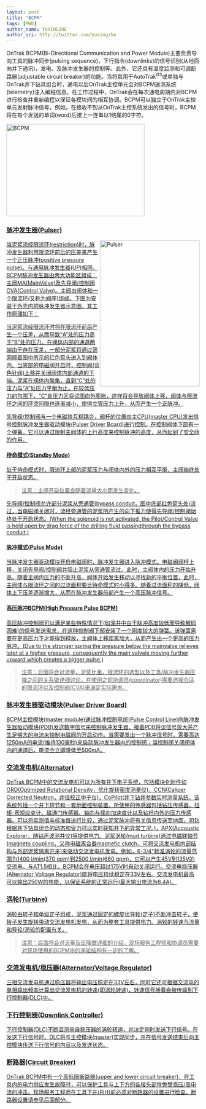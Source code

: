 ```yaml
---
layout: post
title: "BCPM"
tags: [MWD]
author_name: YUXINGZHE
author_uri: http://twitter.com/yuxingzhe
---
```


<span class="dropcap">O</span>nTrak BCPM(Bi-Directional Communication and Power Module)主要负责导向工具的脉冲同步(pulsing sequence)，下行指令(downlinks)的信号识别(从地面向井下通讯)，发电，及脉冲发生器的控制等。此外，它还具有温度监测和可调断路器(adjustable circuit breaker)的功能。当将其用于AutoTrak<sup>G3</sup>或单独与OnTrak井下钻具组合时，通电以后OnTrak主控单元会对BCPM遥测系统(telemetry)注入编程信息。在工作过程中，OnTrak会在每次通电周期内对BCPM进行检查并重新编程以保证各模块间的相互协调。BCPM可以独立于OnTrak主控单元发射脉冲信号，例如，在接收不到从OnTrak主控系统发出的信号时，BCPM将在每个发送的单词(word)后接上一连串以1结尾的0字符。

<a target="_blank" href="https://k9ccyq.blu.livefilestore.com/y2p2c25eKLgHFt0YQVU1OpPns0UPYfZlBJlZo5ZTqcXxlm9ostb-AG1ZN5_wz5lXZU9Ko2z_tGhGYPIZVEnX0XYCiQqmwlQHJWRaoUfbLwHJOs/BCPM.png?psid=1">
<img class="aligncenter" title="Bi-Directional Communication and Power Module(BCPM)" style="width:360px;height:240px;" src="https://k9ccyq.blu.livefilestore.com/y2p2c25eKLgHFt0YQVU1OpPns0UPYfZlBJlZo5ZTqcXxlm9ostb-AG1ZN5_wz5lXZU9Ko2z_tGhGYPIZVEnX0XYCiQqmwlQHJWRaoUfbLwHJOs/BCPM.png?psid=1" alt="BCPM">

### 脉冲发生器(Pulser) ###

<a target="_blank" href="https://ktccyq.blu.livefilestore.com/y2pYyKXXamuKNcyS-suRELBEeEAsRVkw1-_jZckoPk1qnr9Lgn9CXzD3CSuGK-sDfxegtawTBxadm5UxnQqrl434tfyE4dpSro_Z1f9trhZeMM/Pulser.png?psid=1">
<img title="Pulser" style="float:right;width:260px;height:380px;" src="https://ktccyq.blu.livefilestore.com/y2pYyKXXamuKNcyS-suRELBEeEAsRVkw1-_jZckoPk1qnr9Lgn9CXzD3CSuGK-sDfxegtawTBxadm5UxnQqrl434tfyE4dpSro_Z1f9trhZeMM/Pulser.png?psid=1" alt="Pulser">

当泥浆流经限流环(restriction)时，脉冲发生器利用限流环前后的压差来产生一个正压脉冲(positive pressure pulse)。与通用脉冲发生器(UP)相同，BCPM脉冲发生器由两大功能区组成：主阀MA(MainValve)及先导阀/控制阀CVA(Control Valve)。主阀由阀体和一个限流环(又称为阀座)组成。下图为安装于外壳内的脉冲发生器示意图，其工作原理如下：

当泥浆流经限流环时将在限流环前后产生一个压差，从而导致“A”处的压力高于“B”处的压力。在阀体内部的通道两端由于存在压差，一部分泥浆将通过筛网顺着图中所示的红色箭头进入到阀体内。当底部的电磁阀开启时，控制阀(蓝色针阀)上移并关闭阀体内部通道的下端。泥浆在阀体内聚集，直到“C”处的压力与“A”处压力平衡为止。在较低压力的包围下，“C”处压力区将试图向外膨胀，这样将会导致阀体上移，阀体与限流环之间的环空间隙也逐渐减小，使得立管压力上升，从而产生一个正脉冲。

先导阀/控制阀与一个电磁铁互相耦合，阀杆的位置由主CPU(master CPU)发出信号控制脉冲发生器驱动模块(Pulser Driver Board)进行控制。在控制阀体下部有一个弹簧，它可以通过限制主阀体的上行高度来控制脉冲的高度，从而起到了安全阀的作用。

#### 待命模式(Standby Mode) ####

处于待命模式时，限流环上部的泥浆压力与阀体内外的压力相互平衡，主阀始终处于开启状态。

> 注意：主阀开启位置会随着流量大小而发生变化。

先导阀/控制阀允许部分泥浆从旁通管(bypass conduit，图中底部红色箭头处)流过，当电磁阀关闭时，流经旁通管的泥浆所产生的向下推力使得先导阀/控制阀始终处于开启状态。(When the solenoid is not activated, the Pilot/Control Valve is held open by drag force of the drilling fluid passingthrough the bypass conduit.)

#### 脉冲模式(Pulse Mode) ####

当脉冲发生器驱动模块开启电磁阀时，脉冲发生器进入脉冲模式。电磁阀阀杆上移，关闭先导阀/控制阀并阻止泥浆从旁通管流过。此时，主阀体内的压力开始升高。随着主阀内压力的不断升高，阀体开始发生移动以寻找新的平衡位置，此时，主阀体与限流环之间的过流面积要比待命模式时小得多。随着过流面积的降低，阀体上下压差逐渐增大，从而在脉冲发生器前部产生一个高压脉冲信号。

#### 高压脉冲BCPM(High Pressure Pulse BCPM) ####

高压脉冲控制阀可以满足某些特殊情况下(如深井中由于脉冲高度较低而导致解码困难)的信号发送需求，在这种控制阀下部安装了一个刚度较大的弹簧。该弹簧需要在更高压力下才能得到释放，主阀体上移距离加大，从而产生出一个更高的压力脉冲。(Due to the stronger spring the pressure below the mainvalve relieves later at a higher pressure, consequently the main valveis moving further upward which creates a bigger pulse.)

> 注意：后面将会对流量，泥浆比重，限流环的选型以及工具/脉冲发生器压降之间的关系做详细讨论。在使用之前协调员(coordinator)需要选择合适的限流环以及控制阀(CVA)来满足实际需求。

### 脉冲发生器驱动模块(Pulser Driver Board) ###

BCPM主控模块(master module)通过脉冲控制电缆(Pulse Control Line)向脉冲发生器驱动模块(PDB)发送数字信号来控制脉冲发生器，接着PDB将该信号放大并产生足够大的电流来控制电磁阀的开启动作。当需要发出一个脉冲信号时，需要高达1250mA的电流(维持130毫秒)来启动脉冲发生器内的控制阀；当控制阀关闭阀体内的通道后，电流会立即降低至500mA。

### 交流发电机(Alternator) ###

OnTrak BCPM中的交流发电机可以为所有井下电子系统，包括模块化附件如ORD(Optimized Rotational Density，优化旋转密度测量仪)，CCN(Caliper Corrected Neutron，井径校正中子仪)，CoPilot(井下钻井参数实时测量系统，该系统包括一个井下短节和一套地面控制装置，所使用的传感器包括钻压传感器、扭矩-弯矩应变计、磁通门传感器、轴向与径向加速度计以及钻杆内外的压力传感器。可以将实测值与标准值进行比较，通过泥浆脉冲将有关信息传送至地面，司钻根据井下钻具组合的动态和受力可以实时获知井下的异常工况。)，APX(Accoustic Explorer，随钻声波测井仪)等提供电力。泥浆涡轮(mud turbine)通过电磁联轴节(magneto coupling，又称电磁离合器magnetic clutch，可将交流发电机内部结构与外部泥浆隔离开来)来驱动交流发电机发电。例如，6-3/4"标准涡轮的流量范围为1400 l/min(370 gpm)到2500 l/min(660 gpm)，它可以产生45V到135V的交流电。与AT1.5相比，BCPM会在电压超过175V时自动关闭运行。交流电稳压器(Alternator Voltage Regulator)能将电压持续稳定在33V左右。交流发电机最高可以输出250W的电能，以保证系统的正常运行(最大输出电流为8.4A)。

### 涡轮(Turbine) ###

涡轮由转子和单级定子组成，泥浆通过固定的螺旋状导轮(定子)不断冲击转子，使转子发生旋转带动交流发电机发电，从而为整套工具提供电力。涡轮的转速与流量和导轮/涡轮的配置有关。

> 注意：后面将会对流量及压降做详细的介绍。现场服务工程师和协调员需要对现场使用的BCPM中的涡轮结构有一定的了解。

### 交流发电机/稳压器(Alternator/Voltage Regulator) ###

三相交流发电机通过稳压器将输出电压稳定在33V左右，同时它还可根据交流电的单相输出频率计算出交流发电机的转速(即涡轮转速)，转速信号接着会被传输到下行控制器(DLC)中。

### 下行控制器(Downlink Controller) ###

下行控制器(DLC)不断监测来自稳压器的涡轮转速，并决定何时发送下行信号。在发送下行信号时，DLC将与主控模块(master)实现同步，并在信号发送结束后向主控模块传送下行信号的内容以及发送状态。
    
### 断路器(Circuit Breaker) ###

OnTrak BCPM中有一个高低限断路器(upper and lower circuit breaker)，在工具内的电力供应发生故障时，可以保护工具与上下方的各接头部件免受高压/高电流的冲击。现场服务工程师在工具下井(RIH)前必须对断路器的设置进行检查。断路器设置请参见后面部分。
